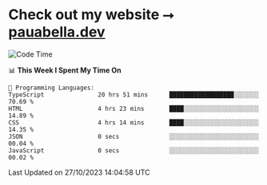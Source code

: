 # Check out my website ⭢ [pauabella.dev](https://pauabella.dev)

<!--START_SECTION:waka-->
![Code Time](http://img.shields.io/badge/Code%20Time-2%2C610%20hrs%2051%20mins-blue)

📊 **This Week I Spent My Time On** 

```text
💬 Programming Languages: 
TypeScript               20 hrs 51 mins      ██████████████████░░░░░░░   70.69 % 
HTML                     4 hrs 23 mins       ████░░░░░░░░░░░░░░░░░░░░░   14.89 % 
CSS                      4 hrs 14 mins       ████░░░░░░░░░░░░░░░░░░░░░   14.35 % 
JSON                     0 secs              ░░░░░░░░░░░░░░░░░░░░░░░░░   00.04 % 
JavaScript               0 secs              ░░░░░░░░░░░░░░░░░░░░░░░░░   00.02 % 
```


 Last Updated on 27/10/2023 14:04:58 UTC
<!--END_SECTION:waka-->
